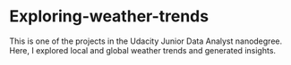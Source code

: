# Exploring-weather-trends
This is one of the projects in the Udacity Junior Data Analyst nanodegree. Here, I explored local and global weather trends and generated insights.
